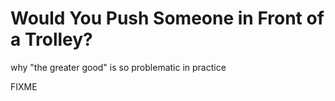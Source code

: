 # Would You Push Someone in Front of a Trolley?

<p class="subtitle">why "the greater good" is so problematic in practice</p>

FIXME
